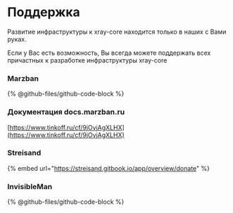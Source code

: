 # Поддержка

Развитие инфраструктуры к xray-core находится только в наших с Вами руках.

Если у Вас есть возможность, Вы всегда можете поддержать всех причастных к разработке инфраструктуры xray-core

### Marzban&#x20;

{% @github-files/github-code-block %}

### Документация docs.marzban.ru&#x20;

[https://www.tinkoff.ru/cf/9jOvjAgXLHX](https://www.tinkoff.ru/cf/9jOvjAgXLHX)

[ ](https://www.tinkoff.ru/cf/9jOvjAgXLHX)

### Streisand

{% embed url="https://streisand.gitbook.io/app/overview/donate" %}

### InvisibleMan&#x20;

{% @github-files/github-code-block %}

